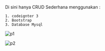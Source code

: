 Di sini hanya CRUD Sederhana menggunakan :

	1. codeignter 3 
	2. Bootstrap 
	3. Database Mysql


![p1](https://user-images.githubusercontent.com/82190659/161847949-4c9008ea-3fa0-4076-94ac-5b1b876469e5.png)


![p2](https://user-images.githubusercontent.com/82190659/161847984-aef1a151-c127-4d17-906f-8c01e91de5f4.png)

